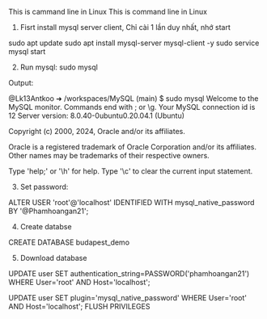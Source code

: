 This is cammand line in Linux
This is command line in Linux

1. Fisrt install mysql server client, Chỉ cài 1 lần duy nhất, nhớ start

sudo apt update
sudo apt install mysql-server mysql-client -y
sudo service mysql start

2. Run mysql: 
sudo mysql

Output: 

@Lk13Antkoo ➜ /workspaces/MySQL (main) $ sudo mysql
Welcome to the MySQL monitor.  Commands end with ; or \g.
Your MySQL connection id is 12
Server version: 8.0.40-0ubuntu0.20.04.1 (Ubuntu)

Copyright (c) 2000, 2024, Oracle and/or its affiliates.

Oracle is a registered trademark of Oracle Corporation and/or its
affiliates. Other names may be trademarks of their respective
owners.

Type 'help;' or '\h' for help. Type '\c' to clear the current input statement.

3. Set password:

ALTER USER 'root'@'localhost' IDENTIFIED WITH mysql_native_password BY '@Phamhoangan21';

4. Create databse 

CREATE DATABASE budapest_demo

5. Download database 

UPDATE user SET authentication_string=PASSWORD('phamhoangan21') WHERE User='root' AND Host='localhost';

UPDATE user SET plugin='mysql_native_password' WHERE User='root' AND Host='localhost';
FLUSH PRIVILEGES
